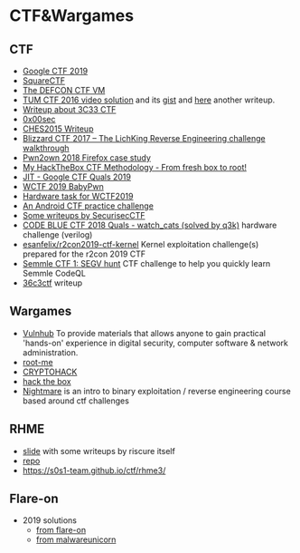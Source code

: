 # CTF&Wargames

## CTF

 - [Google CTF 2019](https://capturetheflag.withgoogle.com)
 - [SquareCTF](https://squarectf.com)
 - [The DEFCON CTF VM](http://fuzyll.com/2016/the-defcon-ctf-vm/)
 - [TUM CTF 2016 video solution](https://www.youtube.com/watch?v=y69uIxU0eI8) and its [gist](https://gist.github.com/LiveOverflow/3bd87ba4ffc48bda07d82eb4223911fa)
   and [here](https://anee.me/writeup-for-zwiebel-tum-ctf-2016-e312fc129037) another writeup.
 - [Writeup about 3C33 CTF](http://bruce30262.logdown.com/tags/33C3)
 - [0x00sec](https://0x00sec.org)
 - [CHES2015 Writeup](http://wiki.yobi.be/wiki/CHES2015_Writeup)
 - [Blizzard CTF 2017 – The LichKing Reverse Engineering challenge walkthrough](http://0xeb.net/2018/02/blizzard-ctf-2017-the-lichking-reverse-engineering-challenge-walkthrough/)
 - [Pwn2own 2018 Firefox case study](http://blogs.360.cn/blog/how-to-kill-a-firefox-en/)
 - [My HackTheBox CTF Methodology - From fresh box to root!](https://0x00sec.org/t/my-hackthebox-ctf-methodology-from-fresh-box-to-root/13980)
 - [JIT - Google CTF Quals 2019](https://devcraft.io/2019/06/24/jit-google-ctf-quals-2019.html)
 - [WCTF 2019 BabyPwn](https://theromanxpl0it.github.io/articles/2019/07/06/WCTF-babypwn.html)
 - [Hardware task for WCTF2019](https://github.com/q3k/tpm2137)
 - [An Android CTF practice challenge](https://github.com/tlamb96/kgb_messenger)
 - [Some writeups by SecurisecCTF](https://www.securisec.com/writeups/)
 - [CODE BLUE CTF 2018 Quals - watch_cats (solved by q3k)](https://blog.dragonsector.pl/2018/08/code-blue-ctf-2018-quals-watchcats.html) hardware challenge (verilog)
 - [esanfelix/r2con2019-ctf-kernel](https://github.com/esanfelix/r2con2019-ctf-kernel) Kernel exploitation challenge(s) prepared for the r2con 2019 CTF
 - [Semmle CTF 1: SEGV hunt](https://semmle.com/ctf/segv) CTF challenge to help you quickly learn Semmle CodeQL
 - [36c3ctf](https://bananamafia.dev/post/36c3ctf/) writeup

## Wargames

 - [Vulnhub](https://www.vulnhub.com/) To provide materials that allows anyone to gain
   practical 'hands-on' experience in digital security, computer software & network administration.
 - [root-me](https://www.root-me.org)
 - [CRYPTOHACK](https://cryptohack.org/)
 - [hack the box](https://www.hackthebox.eu)
 - [Nightmare](https://guyinatuxedo.github.io/) is an intro to binary exploitation / reverse engineering course based around ctf challenges

## RHME

 - [slide](https://insomnihack.ch/wp-content/uploads/2017/04/AM-ESF-rhme2.pdf) with some writeups by riscure itself
 - [repo](https://github.com/Riscure/Rhme-2017)
 - https://s0s1-team.github.io/ctf/rhme3/

## Flare-on

 - 2019 solutions
   - [from flare-on](https://www.fireeye.com/blog/threat-research/2019/09/2019-flare-on-challenge-solutions.html)
   - [from malwareunicorn](https://malwareunicorn.org/workshops/flareon6_2019.html)
